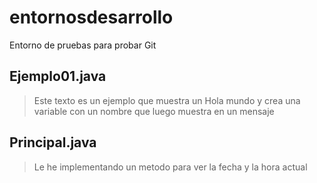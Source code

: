 # entornosdesarrollo
Entorno de pruebas para probar Git

## Ejemplo01.java
>Este texto es un ejemplo que muestra un Hola mundo y crea una variable con un nombre que luego muestra en un mensaje
## Principal.java
>Le he implementando un metodo para ver la fecha y la hora actual
